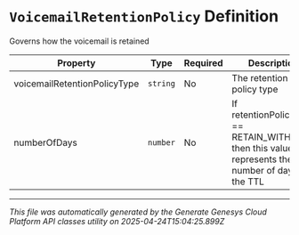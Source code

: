 # `VoicemailRetentionPolicy` Definition

Governs how the voicemail is retained

| Property | Type | Required | Description |
|----------|------|----------|-------------|
| voicemailRetentionPolicyType | `string` | No | The retention policy type |
| numberOfDays | `number` | No | If retentionPolicyType == RETAIN_WITH_TTL, then this value represents the number of days for the TTL |

---

*This file was automatically generated by the Generate Genesys Cloud Platform API classes utility on 2025-04-24T15:04:25.899Z*